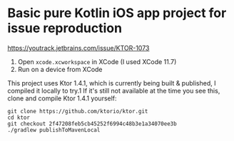 # Basic pure Kotlin iOS app project for issue reproduction

https://youtrack.jetbrains.com/issue/KTOR-1073

1. Open `xcode.xcworkspace` in XCode (I used XCode 11.7)
2. Run on a device from XCode

This project uses Ktor 1.4.1, which is currently being built & published, I compiled it locally to try.1
If it's still not available at the time you see this, clone and compile Ktor 1.4.1 yourself:

```
git clone https://github.com/ktorio/ktor.git
cd ktor
git checkout 2f47208feb5cb45252f6994c48b3e1a34070ee3b
./gradlew publishToMavenLocal
```
